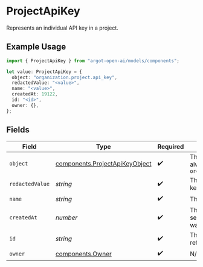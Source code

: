 # ProjectApiKey

Represents an individual API key in a project.

## Example Usage

```typescript
import { ProjectApiKey } from "argot-open-ai/models/components";

let value: ProjectApiKey = {
  object: "organization.project.api_key",
  redactedValue: "<value>",
  name: "<value>",
  createdAt: 19122,
  id: "<id>",
  owner: {},
};
```

## Fields

| Field                                                                            | Type                                                                             | Required                                                                         | Description                                                                      |
| -------------------------------------------------------------------------------- | -------------------------------------------------------------------------------- | -------------------------------------------------------------------------------- | -------------------------------------------------------------------------------- |
| `object`                                                                         | [components.ProjectApiKeyObject](../../models/components/projectapikeyobject.md) | :heavy_check_mark:                                                               | The object type, which is always `organization.project.api_key`                  |
| `redactedValue`                                                                  | *string*                                                                         | :heavy_check_mark:                                                               | The redacted value of the API key                                                |
| `name`                                                                           | *string*                                                                         | :heavy_check_mark:                                                               | The name of the API key                                                          |
| `createdAt`                                                                      | *number*                                                                         | :heavy_check_mark:                                                               | The Unix timestamp (in seconds) of when the API key was created                  |
| `id`                                                                             | *string*                                                                         | :heavy_check_mark:                                                               | The identifier, which can be referenced in API endpoints                         |
| `owner`                                                                          | [components.Owner](../../models/components/owner.md)                             | :heavy_check_mark:                                                               | N/A                                                                              |